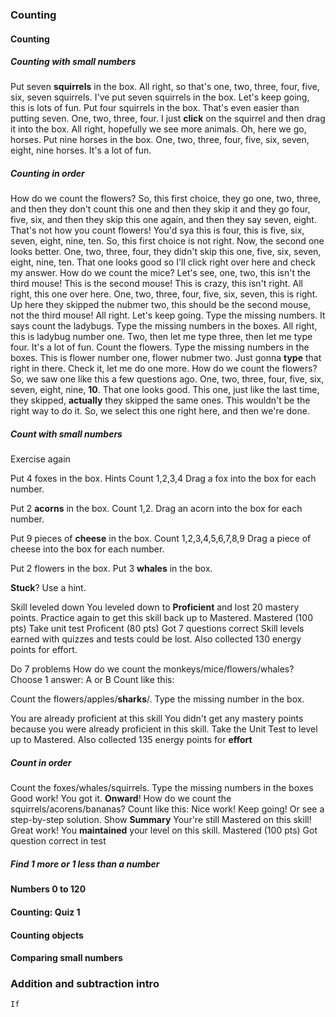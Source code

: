 ### Counting
#### Counting
##### Counting with small numbers
Put seven **squirrels** in the box. All right, so that's one, two, three, four, five, six, seven squirrels. I've put seven squirrels in the box. Let's keep going, this is lots of fun. Put four squirrels in the box. That's even easier than putting seven. One, two, three, four. I just **click** on the squirrel and then drag it into the box. All right, hopefully we see more animals. Oh, here we go, horses. Put nine horses in the box. One, two, three, four, five, six, seven, eight, nine horses. It's a lot of fun.
##### Counting in order
How do we count the flowers? So, this first choice, they go one, two, three, and then they don't count this one and then they skip it and they go four, five, six, and then they skip this one again, and then they say seven, eight. That's not how you count flowers! You'd sya this is four, this is five, six, seven, eight, nine, ten. So, this first choice is not right. Now, the second one looks better. One, two, three, four, they didn't skip this one, five, six, seven, eight, nine, ten. That one looks good so I'll click right over here and check my answer. How do we count the mice? Let's see, one, two, this isn't the third mouse! This is the second mouse! This is crazy, this isn't right. All right, this one over here. One, two, three, four, five, six, seven, this is right. Up here they skipped the nubmer two, this should be the second mouse, not the third mouse! All right. Let's keep going. Type the missing numbers. It says count the ladybugs. Type the missing numbers in the boxes. All right, this is ladybug number one. Two, then let me type three, then let me type four. It's a lot of fun. Count the flowers. Type the missing numbers in the boxes. This is flower number one, flower nubmer two. Just gonna **type** that right in there. Check it, let me do one more. How do we count the flowers? So, we saw one like this a few questions ago. One, two, three, four, five, six, seven, eight, nine, **10**. That one looks good. This one, just like the last time, they skipped, **actually** they skipped the same ones. This wouldn't be the right way to do it. So, we select this one right here, and then we're done.
##### Count with small numbers
Exercise again

Put 4 foxes in the box.
Hints
 Count 1,2,3,4
 Drag a fox into the box for each number.

Put 2 **acorns** in the box.
 Count 1,2.
 Drag an acorn into the box for each number.

Put 9 pieces of **cheese** in the box.
 Count 1,2,3,4,5,6,7,8,9
 Drag a piece of cheese into the box for each number.

Put 2 flowers in the box.
Put 3 **whales** in the box.

**Stuck**? Use a hint.

Skill leveled down
You leveled down to **Proficient** and lost 20 mastery points. Practice again to get this skill back up to Mastered.
Mastered (100 pts) Take unit test
Proficent (80 pts) Got 7 questions correct
Skill levels earned with quizzes and tests could be lost. Also collected 130 energy points for effort.

Do 7 problems
How do we count the monkeys/mice/flowers/whales?
Choose 1 answer: A or B
 Count like this:
 
Count the flowers/apples/**sharks**/.
Type the missing number in the box.

You are already proficient at this skill
You didn't get any mastery points because you were already proficient in this skill. Take the Unit Test to level up to Mastered.
Also collected 135 energy points for **effort**
##### Count in order
Count the foxes/whales/squirrels. Type the missing numbers in the boxes
Good work!
You got it. **Onward**!
How do we count the squirrels/acorens/bananas?
 Count like this:
Nice work!
Keep going! Or see a step-by-step solution.
Show **Summary**
Your're still Mastered on this skill!
Great work! You **maintained** your level on this skill.
Mastered (100 pts) Got question correct in test
##### Find 1 more or 1 less than a number

#### Numbers 0 to 120
#### Counting: Quiz 1
#### Counting objects
#### Comparing small numbers
### Addition and subtraction intro
```
If 
```

